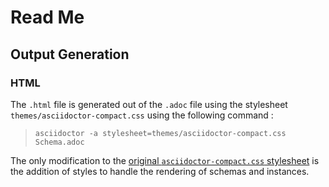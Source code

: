 # Read Me

## Output Generation

### HTML

The `.html` file is generated out of the `.adoc` file using the stylesheet `themes/asciidoctor-compact.css` using the following command :

> `asciidoctor -a stylesheet=themes/asciidoctor-compact.css Schema.adoc`

The only modification to the [original `asciidoctor-compact.css` stylesheet](https://github.com/asciidoctor/brackets-asciidoc-preview/blob/master/themes/asciidoctor-compact.css) is the addition of styles to handle the rendering of schemas and instances.
